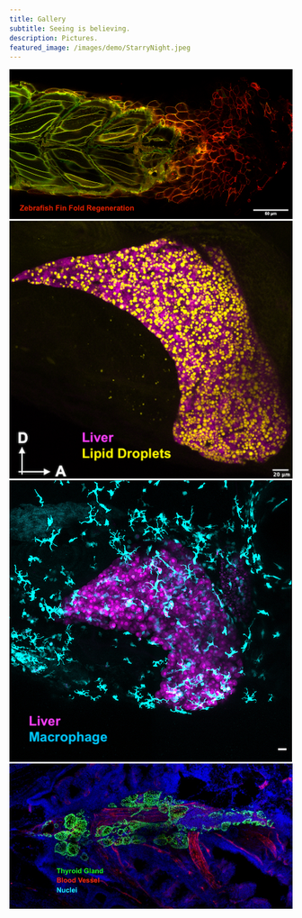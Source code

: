 ```yaml
---
title: Gallery
subtitle: Seeing is believing.
description: Pictures.
featured_image: /images/demo/StarryNight.jpeg
---
```



<!--
<div class="gallery" data-columns="1">
    {% include image.html url="/images/gallery/Steatosis.png" description="Zebrafish liver (pink) displaying starvation induced accumulation of lipid droplets (yellow)" %}
    {% include image.html url="/images/gallery/Fed_MAX_Image-1.png" description="Zebrafish liver (pink) displaying starvation induced accumulation of lipid droplets (yellow)" %}
    {% include image.html url="/images/gallery/Thyroid adult_flt1.png" description="Zebrafish liver (pink) displaying starvation induced accumulation of lipid droplets (yellow)" %}
</div>
-->


<!--
<div class="gallery" data-columns="1" >
    <div style="text-align: center">
    <img src="/images/gallery/Steatosis.png" style="text-align: center"> 
    <p>Zebrafish liver (magenta) displaying starvation induced accumulation of lipid droplets (yellow)</p>  
    <br/>
    </div>
    <div style="text-align: center">
    <img src="/images/gallery/Fed_MAX_Image-1.png" style="text-align: center"> 
    <p>Zebrafish hepatocytes (magenta) being phagocytosed by marcrophages (cyan)</p>  
    <br/>
    </div>
    <div style="text-align: center">
    <img src="/images/gallery/Thyroid adult_flt1.png" style="text-align: center">
    <p>Zebrafish thyroid gland (green) surrounding blood vessel (red). Nuclei in blue.</p>  
    <br/>
    </div>
</div>-->

<div class="gallery" data-columns="2" style="height=400px">
    <img src="/images/gallery/Regeneration_GreenT.jpg">
    <img src="/images/gallery/Steatosis.jpg"> 
    <img src="/images/gallery/Fed_MAX_Image-1.jpg"> 
    <img src="/images/gallery/Thyroid adult_flt1.jpg">
</div>